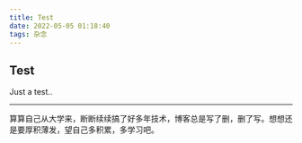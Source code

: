 ```yaml
---
title: Test
date: 2022-05-05 01:18:40
tags: 杂念
---
```


## Test ##
Just a test..

----
算算自己从大学来，断断续续搞了好多年技术，博客总是写了删，删了写。想想还是要厚积薄发，望自己多积累，多学习吧。